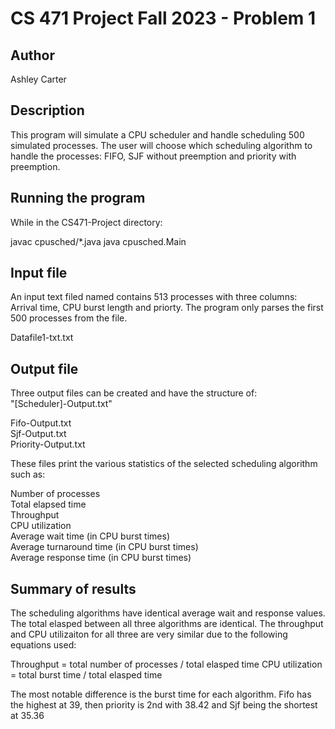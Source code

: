 # CS 471 Project Fall 2023 - Problem 1

## Author
Ashley Carter

## Description 
This program will simulate a CPU scheduler and handle scheduling 500 simulated processes. The user will choose which scheduling algorithm to handle the processes: FIFO, SJF without preemption and priority with preemption.

## Running the program
While in the CS471-Project directory:

javac cpusched/*.java
java cpusched.Main

## Input file
An input text filed named contains 513 processes with three columns: Arrival time, CPU burst length and priorty. The program only parses the first 500 processes from the file.  

Datafile1-txt.txt

## Output file
Three output files can be created and have the structure of:  
"[Scheduler]-Output.txt"   

Fifo-Output.txt  
Sjf-Output.txt  
Priority-Output.txt  

These files print the various statistics of the selected scheduling algorithm such as:

Number of processes  
Total elapsed time  
Throughput  
CPU utilization  
Average wait time (in CPU burst times)  
Average turnaround time (in CPU burst times)  
Average response time (in CPU burst times)  

## Summary of results
The scheduling algorithms have identical average wait and response values. The total elasped between all three algorithms are identical. The throughput and CPU utilizaiton for all three are very similar due to the following equations used:

Throughput = total number of processes / total elasped time
CPU utilization = total burst time / total elasped time

The most notable difference is the burst time for each algorithm. Fifo has the highest at 39, then priority is 2nd with 38.42 and Sjf being the shortest at 35.36